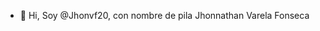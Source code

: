 - 👋 Hi, Soy @Jhonvf20, con nombre de pila Jhonnathan Varela Fonseca

<!---
Jhonvf20/Jhonvf20 is a ✨ special ✨ repository because its `README.md` (this file) appears on your GitHub profile.
You can click the Preview link to take a look at your changes.
--->
